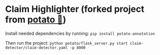 # Claim Highlighter (forked project from [potato 🥔](https://github.com/davidjurgens/potato))


Install needed dependencies by running:
`pip install potato-annotation`

Then run the project:
`python potato/flask_server.py start claim-detector/claim-detector.yaml -p 8000`
